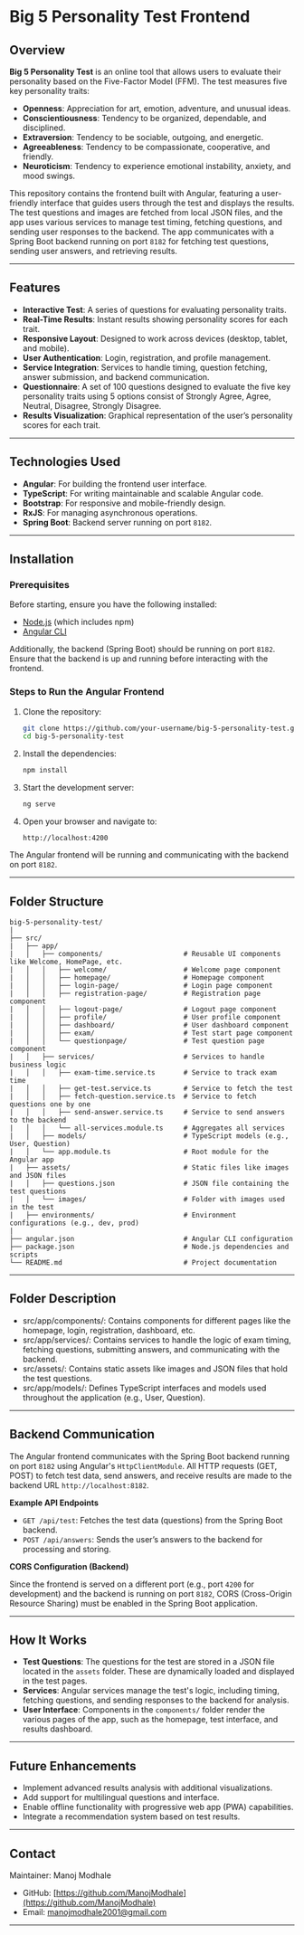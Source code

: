 # Big 5 Personality Test Frontend

## Overview

**Big 5 Personality Test** is an online tool that allows users to evaluate their personality based on the Five-Factor Model (FFM). The test measures five key personality traits:

- **Openness**: Appreciation for art, emotion, adventure, and unusual ideas.
- **Conscientiousness**: Tendency to be organized, dependable, and disciplined.
- **Extraversion**: Tendency to be sociable, outgoing, and energetic.
- **Agreeableness**: Tendency to be compassionate, cooperative, and friendly.
- **Neuroticism**: Tendency to experience emotional instability, anxiety, and mood swings.

This repository contains the frontend built with Angular, featuring a user-friendly interface that guides users through the test and displays the results. The test questions and images are fetched from local JSON files, and the app uses various services to manage test timing, fetching questions, and sending user responses to the backend.
The app communicates with a Spring Boot backend running on port `8182` for fetching test questions, sending user answers, and retrieving results.

---

## Features

- **Interactive Test**: A series of questions for evaluating personality traits.
- **Real-Time Results**: Instant results showing personality scores for each trait.
- **Responsive Layout**: Designed to work across devices (desktop, tablet, and mobile).
- **User Authentication**: Login, registration, and profile management.
- **Service Integration**: Services to handle timing, question fetching, answer submission, and backend communication.
- **Questionnaire**: A set of 100 questions designed to evaluate the five key personality traits using 5 options consist of Strongly Agree, Agree, Neutral, Disagree, Strongly Disagree.
- **Results Visualization**: Graphical representation of the user’s personality scores for each trait.

---

## Technologies Used

- **Angular**: For building the frontend user interface.
- **TypeScript**: For writing maintainable and scalable Angular code.
- **Bootstrap**: For responsive and mobile-friendly design.
- **RxJS**: For managing asynchronous operations.
- **Spring Boot**: Backend server running on port `8182`.

---

## Installation

### Prerequisites

Before starting, ensure you have the following installed:

- [Node.js](https://nodejs.org/) (which includes npm)
- [Angular CLI](https://angular.io/cli)

Additionally, the backend (Spring Boot) should be running on port `8182`. Ensure that the backend is up and running before interacting with the frontend.

### Steps to Run the Angular Frontend

1. Clone the repository:

   ```bash
   git clone https://github.com/your-username/big-5-personality-test.git
   cd big-5-personality-test
   ```

2. Install the dependencies:

   ```bash
   npm install
   ```

3. Start the development server:

   ```bash
   ng serve
   ```

4. Open your browser and navigate to:

   ```
   http://localhost:4200
   ```

The Angular frontend will be running and communicating with the backend on port `8182`.

---

## Folder Structure

```
big-5-personality-test/
|
├── src/
|   ├── app/
|   │   ├── components/                    # Reusable UI components like Welcome, HomePage, etc.
|   │   │   ├── welcome/                   # Welcome page component
|   │   │   ├── homepage/                  # Homepage component
|   │   │   ├── login-page/                # Login page component
|   │   │   ├── registration-page/         # Registration page component
|   │   │   ├── logout-page/               # Logout page component
|   │   │   ├── profile/                   # User profile component
|   │   │   ├── dashboard/                 # User dashboard component
|   │   │   ├── exam/                      # Test start page component
|   │   │   └── questionpage/              # Test question page component
|   │   ├── services/                      # Services to handle business logic
|   │   │   ├── exam-time.service.ts       # Service to track exam time
|   │   │   ├── get-test.service.ts        # Service to fetch the test
|   │   │   ├── fetch-question.service.ts  # Service to fetch questions one by one
|   │   │   ├── send-answer.service.ts     # Service to send answers to the backend
|   │   │   └── all-services.module.ts     # Aggregates all services
|   │   ├── models/                        # TypeScript models (e.g., User, Question)
|   │   └── app.module.ts                  # Root module for the Angular app
|   ├── assets/                            # Static files like images and JSON files
|   │   ├── questions.json                 # JSON file containing the test questions
|   │   └── images/                        # Folder with images used in the test
|   ├── environments/                      # Environment configurations (e.g., dev, prod)
|
├── angular.json                           # Angular CLI configuration
├── package.json                           # Node.js dependencies and scripts
└── README.md                              # Project documentation
```

---

## Folder Description

- src/app/components/: Contains components for different pages like the homepage, login, registration, dashboard, etc.
- src/app/services/: Contains services to handle the logic of exam timing, fetching questions, submitting answers, and communicating with the backend.
- src/assets/: Contains static assets like images and JSON files that hold the test questions.
- src/app/models/: Defines TypeScript interfaces and models used throughout the application (e.g., User, Question).

---

## Backend Communication

The Angular frontend communicates with the Spring Boot backend running on port `8182` using Angular's `HttpClientModule`. All HTTP requests (GET, POST) to fetch test data, send answers, and receive results are made to the backend URL `http://localhost:8182`.

**Example API Endpoints**

- `GET /api/test`: Fetches the test data (questions) from the Spring Boot backend.
- `POST /api/answers`: Sends the user’s answers to the backend for processing and storing.

**CORS Configuration (Backend)**

Since the frontend is served on a different port (e.g., port `4200` for development) and the backend is running on port `8182`, CORS (Cross-Origin Resource Sharing) must be enabled in the Spring Boot application.

---

## How It Works

- **Test Questions**: The questions for the test are stored in a JSON file located in the `assets` folder. These are dynamically loaded and displayed in the test pages.
- **Services**: Angular services manage the test's logic, including timing, fetching questions, and sending responses to the backend for analysis.
- **User Interface**: Components in the `components/` folder render the various pages of the app, such as the homepage, test interface, and results dashboard.

---

## Future Enhancements

- Implement advanced results analysis with additional visualizations.
- Add support for multilingual questions and interface.
- Enable offline functionality with progressive web app (PWA) capabilities.
- Integrate a recommendation system based on test results.

---

## Contact

Maintainer: Manoj Modhale

- GitHub: [https://github.com/ManojModhale](https://github.com/ManojModhale)
- Email: [manojmodhale2001@gmail.com](mailto:manojmodhale2001@gmail.com)

---

